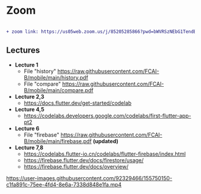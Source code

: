 # Zoom
```diff

+ zoom link: https://us05web.zoom.us/j/85205285866?pwd=bWVRSzNEbG1TendBSEJaZ3lkQithZz09 
```

<!-- - **Insha Allah, our next lecture will be online on Saturday 07 May @ 13:30 (1:30 pm) [normal time before Ramadan]**  -->

## Lectures
- **Lecture 1** 
  - File "history" https://raw.githubusercontent.com/FCAI-B/mobile/main/history.pdf
  - File "compare" https://raw.githubusercontent.com/FCAI-B/mobile/main/compare.pdf
- **Lecture 2,3** 
  - https://docs.flutter.dev/get-started/codelab
- **Lecture 4,5** 
  - https://codelabs.developers.google.com/codelabs/first-flutter-app-pt2
- **Lecture 6** 
  - File "firebase" https://raw.githubusercontent.com/FCAI-B/mobile/main/firebase.pdf **(updated)**
- **Lecture 7,8** 
  - https://codelabs.flutter-io.cn/codelabs/flutter-firebase/index.html
  - https://firebase.flutter.dev/docs/firestore/usage/ 
  - https://firebase.flutter.dev/docs/overview/

https://user-images.githubusercontent.com/92329466/155750150-c1fa891c-75ee-4fd4-8e6a-7338d848e1fa.mp4
